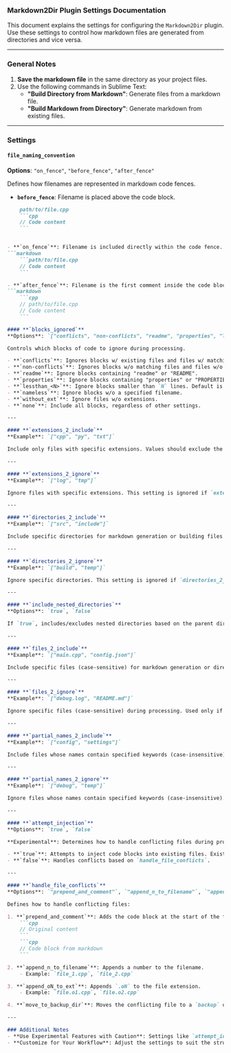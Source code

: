 ### Markdown2Dir Plugin Settings Documentation

This document explains the settings for configuring the `Markdown2Dir` plugin. Use these settings to control how markdown files are generated from directories and vice versa.

---

### General Notes
1. **Save the markdown file** in the same directory as your project files.
2. Use the following commands in Sublime Text:
   - **"Build Directory from Markdown"**: Generate files from a markdown file.
   - **"Build Markdown from Directory"**: Generate markdown from existing files.

---

### Settings

#### **`file_naming_convention`**
**Options**: `"on_fence"`, `"before_fence"`, `"after_fence"`

Defines how filenames are represented in markdown code fences.

- **`before_fence`**: Filename is placed above the code block.
```markdown
    path/to/file.cpp
    ```cpp
    // Code content
    ```


- **`on_fence`**: Filename is included directly within the code fence.
```markdown
    ```path/to/file.cpp
    // Code content
    ```

- **`after_fence`**: Filename is the first comment inside the code block.
```markdown
    ```cpp
    // path/to/file.cpp
    // Code content
    ```

#### **`blocks_ignored`**
**Options**: `["conflicts", "non-conflicts", "readme", "properties", "lessthan_<N>", "nameless", "without_ext", "none"]`

Controls which blocks of code to ignore during processing.

- **`conflicts`**: Ignores blocks w/ existing files and files w/ matching blocks.
- **`non-conflicts`**: Ignores blocks w/o matching files and files w/o matching blocks.
- **`readme`**: Ignore blocks containing "readme" or "README".
- **`properties`**: Ignore blocks containing "properties" or "PROPERTIES".
- **`lessthan_<N>`**: Ignore blocks smaller than `N` lines. Default is `3`.
- **`nameless`**: Ignore blocks w/o a specified filename.
- **`without_ext`**: Ignore files w/o extensions.
- **`none`**: Include all blocks, regardless of other settings.

---

#### **`extensions_2_include`**
**Example**: `["cpp", "py", "txt"]`

Include only files with specific extensions. Values should exclude the `.` (e.g., use `"cpp"`, not `".cpp"`).

---

#### **`extensions_2_ignore`**
**Example**: `["log", "tmp"]`

Ignore files with specific extensions. This setting is ignored if `extensions_2_include` is specified.

---

#### **`directories_2_include`**
**Example**: `["src", "include"]`

Include specific directories for markdown generation or building files. If specified, `directories_2_ignore` is ignored.

---

#### **`directories_2_ignore`**
**Example**: `["build", "temp"]`

Ignore specific directories. This setting is ignored if `directories_2_include` is specified.

---

#### **`include_nested_directories`**
**Options**: `true`, `false`

If `true`, includes/excludes nested directories based on the parent directory rules.

---

#### **`files_2_include`**
**Example**: `["main.cpp", "config.json"]`

Include specific files (case-sensitive) for markdown generation or directory creation. Overrides other file-related settings.

---

#### **`files_2_ignore`**
**Example**: `["debug.log", "README.md"]`

Ignore specific files (case-sensitive) during processing. Used only if `files_2_include` is empty.

---

#### **`partial_names_2_include`**
**Example**: `["config", "settings"]`

Include files whose names contain specified keywords (case-insensitive).

---

#### **`partial_names_2_ignore`**
**Example**: `["debug", "temp"]`

Ignore files whose names contain specified keywords (case-insensitive). Overrides `partial_names_2_include` if both match.

---

#### **`attempt_injection`**
**Options**: `true`, `false`

**Experimental**: Determines how to handle conflicting files during processing.

- **`true`**: Attempts to inject code blocks into existing files. Existing content is commented out as a fallback.
- **`false`**: Handles conflicts based on `handle_file_conflicts`.

---

#### **`handle_file_conflicts`**
**Options**: `"prepend_and_comment"`, `"append_n_to_filename"`, `"append_oN_to_ext"`, `"move_to_backup_dir"`

Defines how to handle conflicting files:

1. **`prepend_and_comment`**: Adds the code block at the start of the file and comments out existing content.
    ```cpp
    // Original content
    ```
    ```cpp
    // Code block from markdown
    ```

2. **`append_n_to_filename`**: Appends a number to the filename.
    - Example: `file_1.cpp`, `file_2.cpp`

3. **`append_oN_to_ext`**: Appends `.oN` to the file extension.
    - Example: `file.o1.cpp`, `file.o2.cpp`

4. **`move_to_backup_dir`**: Moves the conflicting file to a `backup` directory and appends a number if needed.

---

### Additional Notes
- **Use Experimental Features with Caution**: Settings like `attempt_injection` may have unexpected results. Always back up your data.
- **Customize for Your Workflow**: Adjust the settings to suit the structure and needs of your project.